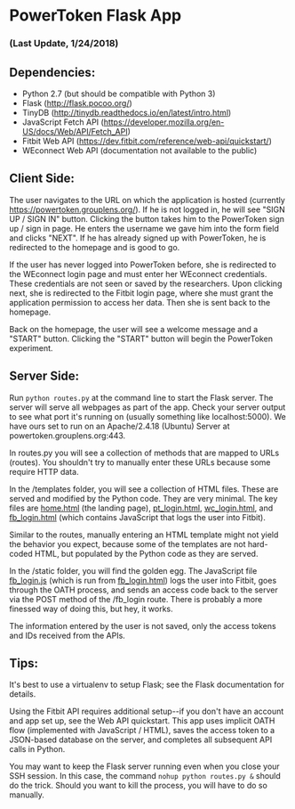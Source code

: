 # PowerToken Flask App 
### (Last Update, 1/24/2018)


## Dependencies:

* Python 2.7 (but should be compatible with Python 3)
* Flask (http://flask.pocoo.org/)
* TinyDB (http://tinydb.readthedocs.io/en/latest/intro.html)
* JavaScript Fetch API (https://developer.mozilla.org/en-US/docs/Web/API/Fetch_API)
* Fitbit Web API (https://dev.fitbit.com/reference/web-api/quickstart/)
* WEconnect Web API (documentation not available to the public)


## Client Side:

The user navigates to the URL on which the application is hosted (currently https://powertoken.grouplens.org/). If he is not logged in, he will see "SIGN UP / SIGN IN" button. Clicking the button takes him to the PowerToken sign up / sign in page. He enters the username we gave him into the form field and clicks "NEXT". If he has already signed up with PowerToken, he is redirected to the homepage and is good to go.

If the user has never logged into PowerToken before, she is redirected to the WEconnect login page and must enter her WEconnect credentials. These credentials are not seen or saved by the researchers. Upon clicking next, she is redirected to the Fitbit login page, where she must grant the application permission to access her data. Then she is sent back to the homepage.

Back on the homepage, the user will see a welcome message and a "START" button. Clicking the "START" button will begin the PowerToken experiment.


## Server Side:

Run `python routes.py` at the command line to start the Flask server. The server will serve all webpages as part of the app. Check your server output to see what port it's running on (usually something like localhost:5000). We have ours set to run on an Apache/2.4.18 (Ubuntu) Server at powertoken.grouplens.org:443.

In routes.py you will see a collection of methods that are mapped to URLs (routes). You shouldn't try to manually enter these URLs because some require HTTP data. 

In the /templates folder, you will see a collection of HTML files. These are served and modified by the Python code. They are very minimal. The key files are [home.html](templates/home.html) (the landing page), [pt_login.html](templates/pt_login.html), [wc_login.html](templates/wc_login.html), and [fb_login.html](templates/fb_login.html) (which contains JavaScript that logs the user into Fitbit).

Similar to the routes, manually entering an HTML template might not yield the behavior you expect, because some of the templates are not hard-coded HTML, but populated by the Python code as they are served.

In the /static folder, you will find the golden egg. The JavaScript file [fb_login.js](static/fb_login.js) (which is run from [fb_login.html](templates/fb_login.html)) logs the user into Fitbit, goes through the OATH process, and sends an access code back to the server via the POST method of the /fb_login route. There is probably a more finessed way of doing this, but hey, it works.

The information entered by the user is not saved, only the access tokens and IDs received from the APIs.


## Tips:

It's best to use a virtualenv to setup Flask; see the Flask documentation for details.

Using the Fitbit API requires additional setup--if you don't have an account and app set up, see the Web API quickstart. This app uses implicit OATH flow (implemented with JavaScript / HTML), saves the access token to a JSON-based database on the server, and completes all subsequent API calls in Python.

You may want to keep the Flask server running even when you close your SSH session. In this case, the command `nohup python routes.py &` should do the trick. Should you want to kill the process, you will have to do so manually.